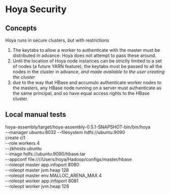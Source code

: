 <!---
  Licensed under the Apache License, Version 2.0 (the "License");
  you may not use this file except in compliance with the License.
  You may obtain a copy of the License at
  
   http://www.apache.org/licenses/LICENSE-2.0
  
  Unless required by applicable law or agreed to in writing, software
  distributed under the License is distributed on an "AS IS" BASIS,
  WITHOUT WARRANTIES OR CONDITIONS OF ANY KIND, either express or implied.
  See the License for the specific language governing permissions and
  limitations under the License. See accompanying LICENSE file.
-->
  
# Hoya Security

## Concepts

Hoya runs in secure clusters, but with restrictions 

1. The keytabs to allow a worker to authenticate with the master must
be distributed in advance: Hoya does not attempt to pass these around.
1. Until the location of Hoya node instances can be strictly limited to
a set of nodes (a future YARN feature), the keytabs must be passed to
all the nodes in the cluster in advance, *and made available to the
user creating the cluster*
1. due to the way that HBase and accumulo authenticate worker nodes to
the masters, any HBase node running on a server must authenticate as
the same principal, and so have equal access rights to the HBase cluster.


## Local manual tests



    
hoya-assembly/target/hoya-assembly-0.5.1-SNAPSHOT-bin/bin/hoya \
  --manager ubuntu:8032 --filesystem hdfs://ubuntu:9090 \
      create cl1 \
     --role workers 4\
      --zkhosts ubuntu \
      --image hdfs://ubuntu:9090/hbase.tar \
      --appconf file:////Users/hoya/Hadoop/configs/master/hbase \
      --roleopt master app.infoport 8080 \
      --roleopt master jvm.heap 128 \
      --roleopt master env.MALLOC_ARENA_MAX 4 \
      --roleopt worker app.infoport 8081 \
      --roleopt worker jvm.heap 128 

 
